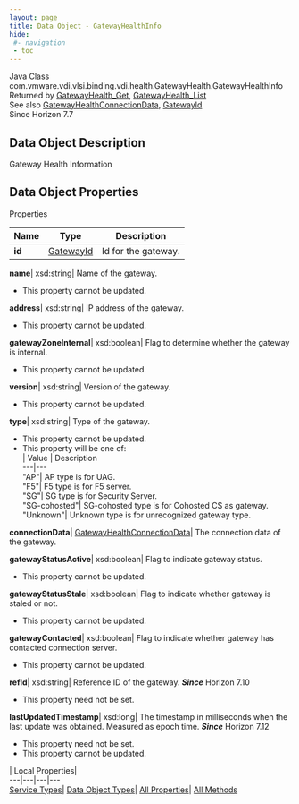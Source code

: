 ```yaml
---
layout: page
title: Data Object - GatewayHealthInfo
hide:
 #- navigation
 - toc
---
```






Java Class
    com.vmware.vdi.vlsi.binding.vdi.health.GatewayHealth.GatewayHealthInfo  
Returned by
     [GatewayHealth_Get](vdi.health.GatewayHealth.md#get), [GatewayHealth_List](vdi.health.GatewayHealth.md#list)  
See also
     [GatewayHealthConnectionData](vdi.health.GatewayHealth.ConnectionData.md), [GatewayId](vdi.entity.GatewayId.md)  
Since 
    Horizon 7.7

## Data Object Description 

Gateway Health Information 

## Data Object Properties

Properties

Name |  Type |  Description   
---|---|---  
**id**| [GatewayId](vdi.entity.GatewayId.md)|  Id for the gateway.   
  
**name**|  xsd:string|  Name of the gateway.   


 * This property cannot be updated.

  
**address**|  xsd:string|  IP address of the gateway.   


 * This property cannot be updated.

  
**gatewayZoneInternal**|  xsd:boolean|  Flag to determine whether the gateway is internal.   


 * This property cannot be updated.

  
**version**|  xsd:string|  Version of the gateway.   


 * This property cannot be updated.

  
**type**|  xsd:string|  Type of the gateway.   


 * This property cannot be updated.
  * This property will be one of:  
|  Value |  Description   
---|---  
"AP"| AP type is for UAG.  
"F5"| F5 type is for F5 server.  
"SG"| SG type is for Security Server.  
"SG-cohosted"| SG-cohosted type is for Cohosted CS as gateway.  
"Unknown"| Unknown type is for unrecognized gateway type.  

  
**connectionData**| [GatewayHealthConnectionData](vdi.health.GatewayHealth.ConnectionData.md)|  The connection data of the gateway.   
  
**gatewayStatusActive**|  xsd:boolean|  Flag to indicate gateway status.   


 * This property cannot be updated.

  
**gatewayStatusStale**|  xsd:boolean|  Flag to indicate whether gateway is staled or not.   


 * This property cannot be updated.

  
**gatewayContacted**|  xsd:boolean|  Flag to indicate whether gateway has contacted connection server.   


 * This property cannot be updated.

  
**refId**|  xsd:string|  Reference ID of the gateway.  **_Since_** Horizon 7.10  


 * This property need not be set.

  
**lastUpdatedTimestamp**|  xsd:long|  The timestamp in milliseconds when the last update was obtained. Measured as epoch time.  **_Since_** Horizon 7.12  


 * This property need not be set.
 * This property cannot be updated.

  
  
  
 | Local Properties|   
---|---|---|---  
[Service Types](index-mo_types.md)| [Data Object Types](index-do_types.md)| [All Properties](index-properties.md)| [All Methods](index-methods.md)  
  
  


